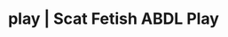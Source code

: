 ---
categories:
- Shibari
- ABDL Play
- Slow Burn
- Inclusive Desire
- Ethical Porn
image: /assets/images/1747714247957.png
layout: post
schema:
  description: Premium adult content featuring Scat Fetish, ABDL Play. High-quality
    visuals with erotic themes.
  keywords:
  - ASMR Porn
  - Mindful Kink
  - Virtual Sex
  - Alt Romance
  - ABDL Play
  - E-Girl Erotica
  - Scat Fetish
  name: 1747714247957 | Scat Fetish ABDL Play
  type: VisualArtwork
seo:
  description: Featured content with premium ABDL Play, Scat Fetish. HD images available.
  keywords: ABDL Play, Scat Fetish
  og_image: /assets/images/1747714247957.png
  schema_type: VisualArtwork
tags:
- '#play'
- Scat Fetish
- ABDL Play
title: play | Scat Fetish ABDL Play
---